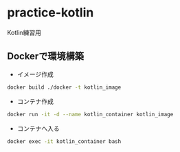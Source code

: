 # practice-kotlin
Kotlin練習用

## Dockerで環境構築
- イメージ作成
```bash
docker build ./docker -t kotlin_image
```
- コンテナ作成
```bash
docker run -it -d --name kotlin_container kotlin_image
```
- コンテナへ入る
```bash
docker exec -it kotlin_container bash
```
